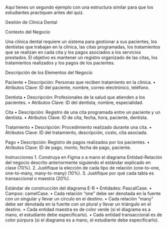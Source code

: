 Aquí tienes un segundo ejemplo con una estructura similar para que los estudiantes practiquen antes del quiz.

Gestión de Clínica Dental

Contexto del Negocio

Una clínica dental requiere un sistema para gestionar a sus pacientes, los dentistas que trabajan en la clínica, las citas programadas, los tratamientos que se realizan en cada cita y los pagos asociados a los servicios prestados. El objetivo es mantener un registro organizado de las citas, los tratamientos realizados y los pagos de los pacientes.

Descripción de los Elementos del Negocio

Paciente
	•	Descripción: Personas que reciben tratamiento en la clínica.
	•	Atributos Clave: ID del paciente, nombre, correo electrónico, teléfono.

Dentista
	•	Descripción: Profesionales de la salud que atienden a los pacientes.
	•	Atributos Clave: ID del dentista, nombre, especialidad.

Cita
	•	Descripción: Registro de una cita programada entre un paciente y un dentista.
	•	Atributos Clave: ID de cita, fecha, hora, paciente, dentista.

Tratamiento
	•	Descripción: Procedimiento realizado durante una cita.
	•	Atributos Clave: ID del tratamiento, descripción, costo, cita asociada.

Pago
	•	Descripción: Registro de pagos realizados por los pacientes.
	•	Atributos Clave: ID de pago, monto, fecha de pago, paciente.

Instrucciones
	1.	Construya en Figma o a mano el diagrama Entidad-Relación del negocio descrito anteriormente siguiendo el estándar explicado en clase (70%).
	2.	Justifique la elección de cada tipo de relación (one-to-one, one-to-many, many-to-many) (10%).
	3.	Justifique por qué cada tabla es transaccional o maestra (20%).

Estándar de construcción del diagrama E-R
	•	Entidades: PascalCase.
	•	Campos: camelCase.
	•	Cada relación “one” debe ser denotada en la fuente con un singular y llevar un círculo en el destino.
	•	Cada relación “many” debe ser denotada en la fuente con un plural y llevar un triángulo en el destino.
	•	Cada entidad maestra es de color verde (si el diagrama es a mano, el estudiante debe especificarlo).
	•	Cada entidad transaccional es de color púrpura (si el diagrama es a mano, el estudiante debe especificarlo).
